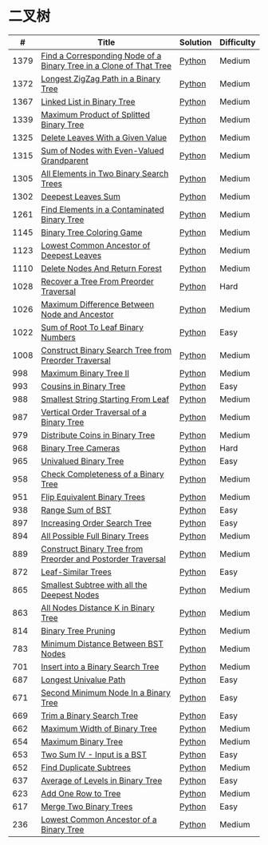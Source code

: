 # 二叉树

|#|Title|Solution|Difficulty|
|---|-----|--------|----------|
|1379|[Find a Corresponding Node of a Binary Tree in a Clone of That Tree](https://leetcode.com/problems/find-a-corresponding-node-of-a-binary-tree-in-a-clone-of-that-tree/)|[Python](../algorithms/1379.%20Find%20a%20Corresponding%20Node%20of%20a%20Binary%20Tree%20in%20a%20Clone%20of%20That%20Tree.md)|Medium|
|1372|[Longest ZigZag Path in a Binary Tree](https://leetcode.com/problems/longest-zigzag-path-in-a-binary-tree/)|[Python](../algorithms/1372.%20Longest%20ZigZag%20Path%20in%20a%20Binary%20Tree.md)|Medium|
|1367|[Linked List in Binary Tree](https://leetcode.com/problems/linked-list-in-binary-tree/)|[Python](../algorithms/1367.%20Linked%20List%20in%20Binary%20Tree.md)|Medium|
|1339|[Maximum Product of Splitted Binary Tree](https://leetcode.com/problems/maximum-product-of-splitted-binary-tree/)|[Python](../algorithms/1339.%20Maximum%20Product%20of%20Splitted%20Binary%20Tree.md)|Medium|
|1325|[Delete Leaves With a Given Value](https://leetcode.com/problems/delete-leaves-with-a-given-value/)|[Python](../algorithms/1325.%20Delete%20Leaves%20With%20a%20Given%20Value.md)|Medium|
|1315|[Sum of Nodes with Even-Valued Grandparent](https://leetcode.com/problems/sum-of-nodes-with-even-valued-grandparent/)|[Python](../algorithms/1315.%20Sum%20of%20Nodes%20with%20Even-Valued%20Grandparent.md)|Medium|
|1305|[All Elements in Two Binary Search Trees](https://leetcode.com/problems/all-elements-in-two-binary-search-trees/)|[Python](../algorithms/1305.%20All%20Elements%20in%20Two%20Binary%20Search%20Trees.md)|Medium|
|1302|[Deepest Leaves Sum](https://leetcode.com/problems/deepest-leaves-sum/)|[Python](../algorithms/1302.%20Deepest%20Leaves%20Sum.md)|Medium|
|1261|[Find Elements in a Contaminated Binary Tree](https://leetcode.com/problems/find-elements-in-a-contaminated-binary-tree/)|[Python](../algorithms/1261.%20Find%20Elements%20in%20a%20Contaminated%20Binary%20Tree.md)|Medium|
|1145|[Binary Tree Coloring Game](https://leetcode.com/problems/binary-tree-coloring-game/)|[Python](../algorithms/1145.%20Binary%20Tree%20Coloring%20Game.md)|Medium|
|1123|[Lowest Common Ancestor of Deepest Leaves](https://leetcode.com/problems/lowest-common-ancestor-of-deepest-leaves/)|[Python](../algorithms/1123.%20Lowest%20Common%20Ancestor%20of%20Deepest%20Leaves.md)|Medium|
|1110|[Delete Nodes And Return Forest](https://leetcode.com/problems/delete-nodes-and-return-forest/)|[Python](../algorithms/1110.%20Delete%20Nodes%20And%20Return%20Forest.md)|Medium|
|1028|[Recover a Tree From Preorder Traversal](https://leetcode.com/problems/recover-a-tree-from-preorder-traversal/)|[Python](../algorithms/1028.%20Recover%20a%20Tree%20From%20Preorder%20Traversal.md)|Hard|
|1026|[Maximum Difference Between Node and Ancestor](https://leetcode.com/problems/maximum-difference-between-node-and-ancestor/)|[Python](../algorithms/1026.Maximum%20Difference%20Between%20Node%20and%20Ancestor.md)|Medium|
|1022|[Sum of Root To Leaf Binary Numbers](https://leetcode.com/problems/sum-of-root-to-leaf-binary-numbers/)|[Python](../algorithms/1022.%20Sum%20of%20Root%20To%20Leaf%20Binary%20Numbers.md)|Easy|
|1008|[Construct Binary Search Tree from Preorder Traversal](https://leetcode.com/problems/construct-binary-search-tree-from-preorder-traversal/)|[Python](../algorithms/1008.%20Construct%20Binary%20Search%20Tree%20from%20Preorder%20Traversal.md)|Medium|
|998|[Maximum Binary Tree II](https://leetcode.com/problems/maximum-binary-tree-ii/)|[Python](../algorithms/998.%20Maximum%20Binary%20Tree%20II.md)|Medium|
|993|[Cousins in Binary Tree](https://leetcode.com/problems/cousins-in-binary-tree/)|[Python](../algorithms/993.%20Cousins%20in%20Binary%20Tree.md)|Easy|
|988|[Smallest String Starting From Leaf](https://leetcode.com/problems/smallest-string-starting-from-leaf/)|[Python](../algorithms/988.%20Smallest%20String%20Starting%20From%20Leaf.md)|Medium|
|987|[Vertical Order Traversal of a Binary Tree](https://leetcode.com/problems/vertical-order-traversal-of-a-binary-tree/)|[Python](../algorithms/987.%20Vertical%20Order%20Traversal%20of%20a%20Binary%20Tree.md)|Medium|
|979|[Distribute Coins in Binary Tree](https://leetcode.com/problems/distribute-coins-in-binary-tree/)|[Python](../algorithms/979.%20Distribute%20Coins%20in%20Binary%20Tree.md)|Medium|
|968|[Binary Tree Cameras](https://leetcode.com/problems/binary-tree-cameras/)|[Python](../algorithms/968.%20Binary%20Tree%20Cameras.md)|Hard|
|965|[Univalued Binary Tree](https://leetcode.com/problems/univalued-binary-tree/)|[Python](../algorithms/965.%20Univalued%20Binary%20Tree.md)|Easy|
|958|[Check Completeness of a Binary Tree](https://leetcode.com/problems/check-completeness-of-a-binary-tree/)|[Python](../algorithms/958.%20Check%20Completeness%20of%20a%20Binary%20Tree.md)|Medium|
|951|[Flip Equivalent Binary Trees](https://leetcode.com/problems/flip-equivalent-binary-trees/)|[Python](../algorithms/951.%20Flip%20Equivalent%20Binary%20Trees.md)|Medium|
|938|[Range Sum of BST](https://leetcode.com/problems/range-sum-of-bst/)|[Python](../algorithms/938.%20Range%20Sum%20of%20BST.md)|Easy|
|897|[Increasing Order Search Tree](https://leetcode.com/problems/increasing-order-search-tree/)|[Python](../algorithms/897.Increasing%20Order%20Search%20Tree.md)|Easy|
|894|[All Possible Full Binary Trees](https://leetcode.com/problems/flip-equivalent-binary-trees/)|[Python](../algorithms/894.%20All%20Possible%20Full%20Binary%20Trees.md)|Medium|
|889|[Construct Binary Tree from Preorder and Postorder Traversal](https://leetcode.com/problems/construct-binary-tree-from-preorder-and-postorder-traversal/)|[Python](../algorithms/889.%20Construct%20Binary%20Tree%20from%20Preorder%20and%20Postorder%20Traversal.md)|Medium|
|872|[Leaf-Similar Trees](https://leetcode.com/problems/leaf-similar-trees/)|[Python](../algorithms/872.Leaf-Similar%20Trees.md)|Easy|
|865|[Smallest Subtree with all the Deepest Nodes](https://leetcode.com/problems/smallest-subtree-with-all-the-deepest-nodes/)|[Python](../algorithms/865.%20Smallest%20Subtree%20with%20all%20the%20Deepest%20Nodes.md)|Medium|
|863|[All Nodes Distance K in Binary Tree](https://leetcode.com/problems/all-nodes-distance-k-in-binary-tree/)|[Python](../algorithms/863.%20All%20Nodes%20Distance%20K%20in%20Binary%20Tree.md)|Medium|
|814|[Binary Tree Pruning](https://leetcode.com/problems/binary-tree-pruning/)|[Python](../algorithms/814.%20Binary%20Tree%20Pruning.md)|Medium|
|783|[Minimum Distance Between BST Nodes](https://leetcode.com/problems/minimum-distance-between-bst-nodes/)|[Python](../algorithms/783.%20Minimum%20Distance%20Between%20BST%20Nodes.md)|Medium|
|701|[Insert into a Binary Search Tree](https://leetcode.com/problems/insert-into-a-binary-search-tree/)|[Python](../algorithms/701.%20Insert%20into%20a%20Binary%20Search%20Tree.md)|Medium|
|687|[Longest Univalue Path](https://leetcode.com/problems/longest-univalue-path/)|[Python](../algorithms/687.Longest%20Univalue%20Path.md)|Easy|
|671|[Second Minimum Node In a Binary Tree](https://leetcode.com/problems/second-minimum-node-in-a-binary-tree/)|[Python](../algorithms/671.%20Second%20Minimum%20Node%20In%20a%20Binary%20Tree.md)|Easy|
|669|[Trim a Binary Search Tree](https://leetcode.com/problems/trim-a-binary-search-tree/)|[Python](../algorithms/669.Trim%20a%20Binary%20Search%20Tree.md)|Easy|
|662|[Maximum Width of Binary Tree](https://leetcode.com/problems/maximum-width-of-binary-tree/)|[Python](../algorithms/662.%20Maximum%20Width%20of%20Binary%20Tree.md)|Medium|
|654|[Maximum Binary Tree](https://leetcode.com/problems/maximum-binary-tree/)|[Python](../algorithms/654.Maximum%20Binary%20Tree.md)|Medium|
|653|[Two Sum IV - Input is a BST](https://leetcode.com/problems/two-sum-iv-input-is-a-bst/)|[Python](../algorithms/653.%20Two%20Sum%20IV%20-%20Input%20is%20a%20BST.md)|Easy|
|652|[Find Duplicate Subtrees](https://leetcode.com/problems/find-duplicate-subtrees/)|[Python](../algorithms/652.%20Find%20Duplicate%20Subtrees.md)|Medium|
|637|[Average of Levels in Binary Tree](https://leetcode.com/problems/average-of-levels-in-binary-tree/)|[Python](../algorithms/637.%20Average%20of%20Levels%20in%20Binary%20Tree.md)|Easy|
|623|[Add One Row to Tree](https://leetcode.com/problems/add-one-row-to-tree/)|[Python](../algorithms/623.%20Add%20One%20Row%20to%20Tree.md)|Medium|
|617|[Merge Two Binary Trees](https://leetcode.com/problems/merge-two-binary-trees/)|[Python](../algorithms/617.%20Merge%20Two%20Binary%20Trees.md)|Easy|
|236|[Lowest Common Ancestor of a Binary Tree](https://leetcode.com/problems/lowest-common-ancestor-of-a-binary-tree/)|[Python](../algorithms/236.%20Lowest%20Common%20Ancestor%20of%20a%20Binary%20Tree.md)|Medium|


